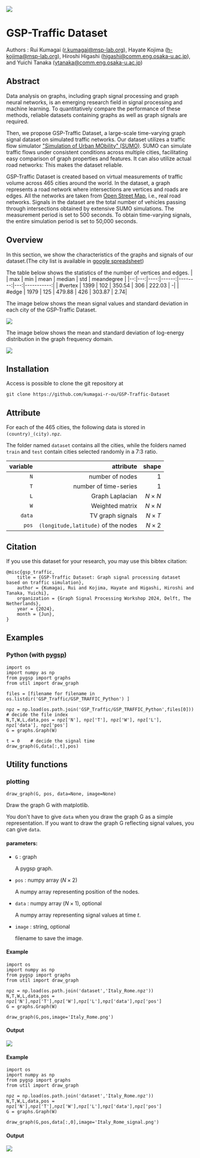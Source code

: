 ![](doc/logo.png)

# GSP-Traffic Dataset

Authors : 
    Rui Kumagai ([r.kumagai@msp-lab.org](<mailto:r.kumagai@msp-lab.org>)), 
    Hayate Kojima ([h-kojima@msp-lab.org](<mailto:h-kojima@msp-lab.org>)), 
    Hiroshi Higashi ([higashi@comm.eng.osaka-u.ac.jp](<mailto:higashi@comm.eng.osaka-u.ac.jp>)), 
    and Yuichi Tanaka ([ytanaka@comm.eng.osaka-u.ac.jp](<mailto:ytanaka@comm.eng.osaka-u.ac.jp>))

## Abstract

Data analysis on graphs, including graph signal processing and graph neural networks, is an emerging research field in signal processing and machine learning. 
To quantitatively compare the performance of these methods, reliable datasets containing graphs as well as graph signals are required. 

Then, we propose GSP-Traffic Dataset, a large-scale time-varying graph signal dataset on simulated traffic networks. 
Our dataset utilizes a traffic flow simulator ["Simulation of Urban MObility" (SUMO)](https://eclipse.dev/sumo/).
SUMO can simulate traffic flows under consistent conditions across multiple cities, facilitating easy comparison of graph properties and features. 
It can also utilize actual road networks: This makes the dataset reliable.

GSP-Traffic Dataset is created based on virtual measurements of traffic volume across 465 cities around the world. 
In the dataset, a graph represents a road network where intersections are vertices and roads are edges. 
All the networks are taken from [Open Street Map](https://www.openstreetmap.org/#map=6/35.588/134.380), i.e., real road networks. 
Signals in the dataset are the total number of vehicles passing through intersections obtained by extensive SUMO simulations.
The measurement period is set to 500 seconds. 
To obtain time-varying signals, the entire simulation period is set to 50,000 seconds.

## Overview

In this section, we show the characteristics of the graphs and signals of our dataset.(The city list is available in [google spreadsheet](https://docs.google.com/spreadsheets/d/1wJ3MPm5TSh5eKkXRGtqZykiy-HV7anCL_F4yfKACNqo/edit?usp=sharing))

The table below shows the statistics of the number of vertices and edges.
|   | max | min | mean | median | std | meandegree |
|--:|---:|----:|------:|--------:|---:|-----------:|
| #vertex | 1399 | 102 | 350.54 | 306 | 222.03 | -|
| #edge | 1979 | 125 | 479.88 | 426 | 303.87 | 2.74|

The image below shows the mean signal values and standard deviation in each city of the GSP-Traffic Dataset.

![](doc/signal_map.jpeg)

The image below shows the mean and standard deviation of log-energy distribution in the graph frequency domain.

![](doc/log_ene.jpeg)

## Installation

Access is possible to clone the git repository at
```
git clone https://github.com/kumagai-r-ou/GSP-Traffic-Dataset
```


## Attribute
For each of the 465 cities, the following data is stored in  `(country)_(city).npz`.

The folder named `dataset` contains all the cities, while the folders named `train` and `test` contain cities selected randomly in a 7:3 ratio.

| variable | attribute | shape |
| -------: | -------: | ----: |
| ` N ` | number of nodes | $` 1 `$ |
| ` T ` | number of time-series | $` 1 `$ |
| ` L ` | Graph Laplacian | $` N \times N `$ |
| ` W ` | Weighted matrix | $` N \times N `$ |
| ` data ` | TV graph signals | $` N \times T `$ |
| ` pos ` | `(longitude,latitude)` of the nodes | $` N \times 2 `$ | 


## Citation
If you use this dataset for your research, you may use this bibtex citation:

```
@misc{gsp_traffic,
    title = {GSP-Traffic Dataset: Graph signal processing dataset based on traffic simulation},
    author = {Kumagai, Rui and Kojima, Hayate and Higashi, Hiroshi and Tanaka, Yuichi},
    organization = {Graph Signal Processing Workshop 2024, Delft, The Netherlands},
    year = {2024},
    month = {Jun},
}
```

## Examples

### Python (with [pygsp](https://pygsp.readthedocs.io/en/stable/))
```
import os
import numpy as np
from pygsp import graphs
from util import draw_graph

files = [filename for filename in os.listdir('GSP_Traffic/GSP_TRAFFIC_Python') ]

npz = np.load(os.path.join('GSP_Traffic/GSP_TRAFFIC_Python',files[0]))    # decide the file index
N,T,W,L,data,pos = npz['N'], npz['T'], npz['W'], npz['L'], npz['data'], npz['pos']
G = graphs.Graph(W)

t = 0    # decide the signal time
draw_graph(G,data[:,t],pos)
```


## Utility functions
### plotting
```
draw_graph(G, pos, data=None, image=None)
```
Draw the graph G with matplotlib.

You don't have to give `data` when you draw the graph G as a simple representation.
If you want to draw the graph G reflecting signal values, you can give `data`.

#### parameters:

* `G` : graph

	A pygsp graph.

* `pos` : numpy array ($`N \times 2`$)

	A numpy array representing position of the nodes.

* `data` : numpy array ($`N \times 1`$), optional

	A numpy array representing signal values at time $`t`$.

* `image` : string, optional

    filename to save the image. 


#### Example
```
import os
import numpy as np
from pygsp import graphs
from util import draw_graph

npz = np.load(os.path.join('dataset','Italy_Rome.npz'))
N,T,W,L,data,pos = npz['N'],npz['T'],npz['W'],npz['L'],npz['data'],npz['pos']
G = graphs.Graph(W)

draw_graph(G,pos,image='Italy_Rome.png')
```
#### Output
![](doc/Italy_Rome.png)

#### Example
```
import os
import numpy as np
from pygsp import graphs
from util import draw_graph

npz = np.load(os.path.join('dataset','Italy_Rome.npz'))
N,T,W,L,data,pos = npz['N'],npz['T'],npz['W'],npz['L'],npz['data'],npz['pos']
G = graphs.Graph(W)

draw_graph(G,pos,data[:,0],image='Italy_Rome_signal.png')
```

#### Output
![](doc/Italy_Rome_signal.png)